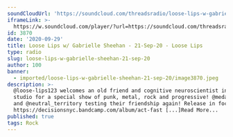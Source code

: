 ```yaml
---
soundCloudUrl: 'https://soundcloud.com/threadsradio/loose-lips-w-gabrielle-sheehan-21-sep-20'
iframeLink: >-
  https://w.soundcloud.com/player/?url=https://soundcloud.com/threadsradio/loose-lips-w-gabrielle-sheehan-21-sep-20?ref=whatsapp&p=i&c=0&color=00aabb&auto_play=false&hide_related=false&show_comments=true&show_user=true&show_reposts=false
id: 3870
date: '2020-09-29'
title: Loose Lips w/ Gabrielle Sheehan - 21-Sep-20 - Loose Lips
type: radio
slug: loose-lips-w-gabrielle-sheehan-21-sep-20
author: 100
banner:
  - imported/loose-lips-w-gabrielle-sheehan-21-sep-20/image3870.jpeg
description: >-
  @loose-lips123 welcomes an old friend and cognitive neuroscientist into the
  studio for a special show of punk, metal, rock and progressive! @medallionman
  and @neutral_territory testing their friendship again! Release in focus =
  https://decisionsnyc.bandcamp.com/album/act-fast [...]Read More...
published: true
tags: Rock
---
```

